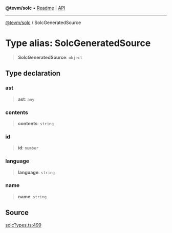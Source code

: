 **@tevm/solc** • [Readme](../README.md) \| [API](../globals.md)

***

[@tevm/solc](../README.md) / SolcGeneratedSource

# Type alias: SolcGeneratedSource

> **SolcGeneratedSource**: `object`

## Type declaration

### ast

> **ast**: `any`

### contents

> **contents**: `string`

### id

> **id**: `number`

### language

> **language**: `string`

### name

> **name**: `string`

## Source

[solcTypes.ts:499](https://github.com/evmts/tevm-monorepo/blob/main/bundler-packages/solc/src/solcTypes.ts#L499)
